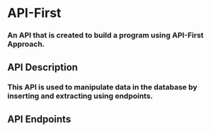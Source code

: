 # API-First

### An API that is created to build a program using API-First Approach.

## API Description

### This API is used to manipulate data in the database by inserting and extracting using endpoints. 

## API Endpoints

